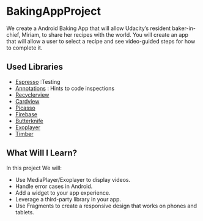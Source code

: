 # BakingAppProject
We create a Android Baking App that will allow Udacity’s resident baker-in-chief, Miriam, to share her recipes with the world. You will create an app that will allow a user to select a recipe and see video-guided steps for how to complete it.

## Used Libraries
* [Espresso](https://google.github.io/android-testing-support-library/docs/espresso/) :Testing
* [Annotations](https://developer.android.com/studio/write/annotations.html) : Hints to code inspections
* [Recyclerview](https://developer.android.com/guide/topics/ui/layout/recyclerview.html)
* [Cardview](https://developer.android.com/training/material/lists-cards.html)
* [Picasso](https://github.com/square/picasso)
* [Firebase](https://github.com/firebase/firebase-jobdispatcher-android)
* [Butterknife](http://jakewharton.github.io/butterknife/)
* [Exoplayer](https://developer.android.com/guide/topics/media/exoplayer.html)
* [Timber](https://github.com/JakeWharton/timber)

## What Will I Learn?
In this project We will:

* Use MediaPlayer/Exoplayer to display videos.
* Handle error cases in Android.
* Add a widget to your app experience.
* Leverage a third-party library in your app.
* Use Fragments to create a responsive design that works on phones and tablets.
